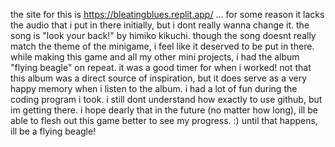 the site for this is https://bleatingblues.replit.app/ ... for some reason it lacks the audio that i put in there initially, but i dont really wanna change it.
the song is "look your back!" by himiko kikuchi. though the song doesnt really match the theme of the minigame, i feel like it deserved to be put in there.
while making this game and all my other mini projects, i had the album "flying beagle" on repeat. it was a good timer for when i worked!
not that this album was a direct source of inspiration, but it does serve as a very happy memory when i listen to the album. i had a lot of fun during the coding program i took.
i still dont understand how exactly to use github, but im getting there. i hope dearly that in the future (no matter how long), ill be able to flesh out this game better to see my progress.
:)
until that happens, ill be a flying beagle!
